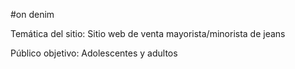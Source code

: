#on denim

Temática del sitio: Sitio web de venta mayorista/minorista de jeans

Público objetivo: Adolescentes y adultos
